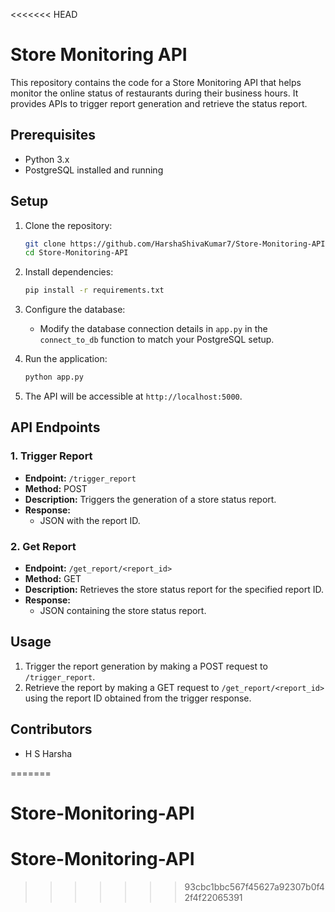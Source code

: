 <<<<<<< HEAD
# Store Monitoring API

This repository contains the code for a Store Monitoring API that helps monitor the online status of restaurants during their business hours. It provides APIs to trigger report generation and retrieve the status report.

## Prerequisites
- Python 3.x
- PostgreSQL installed and running

## Setup
1. Clone the repository:
    ```bash
    git clone https://github.com/HarshaShivaKumar7/Store-Monitoring-API.git
    cd Store-Monitoring-API
    ```

2. Install dependencies:
    ```bash
    pip install -r requirements.txt
    ```

3. Configure the database:
    - Modify the database connection details in `app.py` in the `connect_to_db` function to match your PostgreSQL setup.

4. Run the application:
    ```bash
    python app.py
    ```

5. The API will be accessible at `http://localhost:5000`.

## API Endpoints

### 1. Trigger Report
- **Endpoint:** `/trigger_report`
- **Method:** POST
- **Description:** Triggers the generation of a store status report.
- **Response:**
  - JSON with the report ID.

### 2. Get Report
- **Endpoint:** `/get_report/<report_id>`
- **Method:** GET
- **Description:** Retrieves the store status report for the specified report ID.
- **Response:**
  - JSON containing the store status report.

## Usage
1. Trigger the report generation by making a POST request to `/trigger_report`.
2. Retrieve the report by making a GET request to `/get_report/<report_id>` using the report ID obtained from the trigger response.

## Contributors
- H S Harsha

=======
# Store-Monitoring-API
# Store-Monitoring-API
>>>>>>> 93cbc1bbc567f45627a92307b0f42f4f22065391
